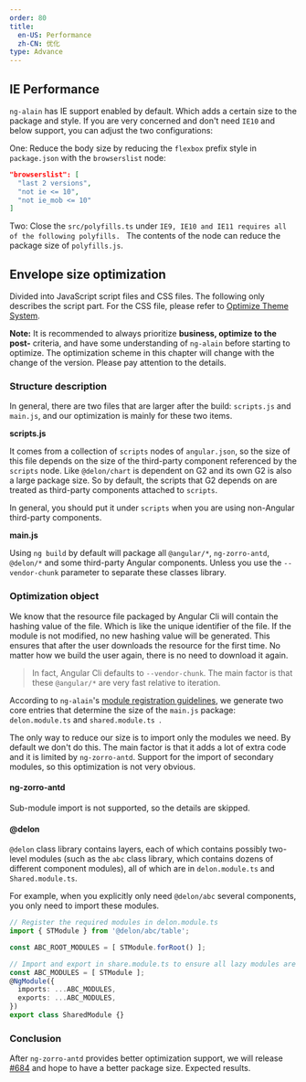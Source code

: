 ```yaml
---
order: 80
title:
  en-US: Performance
  zh-CN: 优化
type: Advance
---
```


## IE Performance

`ng-alain` has IE support enabled by default. Which adds a certain size to the package and style. If you are very concerned and don't need `IE10` and below support, you can adjust the two configurations:

One: Reduce the body size by reducing the `flexbox` prefix style in `package.json` with the `browserslist` node:

```json
"browserslist": [
  "last 2 versions",
  "not ie <= 10",
  "not ie_mob <= 10"
]
```

Two: Close the `src/polyfills.ts` under `IE9, IE10 and IE11 requires all of the following polyfills. ` The contents of the node can reduce the package size of `polyfills.js`.

## Envelope size optimization

Divided into JavaScript script files and CSS files. The following only describes the script part. For the CSS file, please refer to [Optimize Theme System](/theme/performance).

**Note:** It is recommended to always prioritize **business, optimize to the post-** criteria, and have some understanding of `ng-alain` before starting to optimize. The optimization scheme in this chapter will change with the change of the version. Please pay attention to the details.

### Structure description

In general, there are two files that are larger after the build: `scripts.js` and `main.js`, and our optimization is mainly for these two items.

**scripts.js**

It comes from a collection of `scripts` nodes of `angular.json`, so the size of this file depends on the size of the third-party component referenced by the `scripts` node. Like `@delon/chart` is dependent on G2 and its own G2 is also a large package size. So by default, the scripts that G2 depends on are treated as third-party components attached to `scripts`.

In general, you should put it under `scripts` when you are using non-Angular third-party components.

**main.js**

Using `ng build` by default will package all `@angular/*`, `ng-zorro-antd`, `@delon/*` and some third-party Angular components. Unless you use the `--vendor-chunk` parameter to separate these classes library.

### Optimization object

We know that the resource file packaged by Angular Cli will contain the hashing value of the file. Which is like the unique identifier of the file. If the module is not modified, no new hashing value will be generated. This ensures that after the user downloads the resource for the first time. No matter how we build the user again, there is no need to download it again.

> In fact, Angular Cli defaults to `--vendor-chunk`. The main factor is that these `@angular/*` are very fast relative to iteration.

According to `ng-alain`'s [module registration guidelines](/docs/module), we generate two core entries that determine the size of the `main.js` package: `delon.module.ts` and `shared.module.ts `.

The only way to reduce our size is to import only the modules we need. By default we don't do this. The main factor is that it adds a lot of extra code and it is limited by `ng-zorro-antd`. Support for the import of secondary modules, so this optimization is not very obvious.

#### ng-zorro-antd

Sub-module import is not supported, so the details are skipped.

#### @delon

`@delon` class library contains layers, each of which contains possibly two-level modules (such as the `abc` class library, which contains dozens of different component modules), all of which are in `delon.module.ts` and ` Shared.module.ts`.

For example, when you explicitly only need `@delon/abc` several components, you only need to import these modules.

```ts
// Register the required modules in delon.module.ts
import { STModule } from '@delon/abc/table';

const ABC_ROOT_MODULES = [ STModule.forRoot() ];

// Import and export in share.module.ts to ensure all lazy modules are valid
const ABC_MODULES = [ STModule ];
@NgModule({
  imports: ...ABC_MODULES,
  exports: ...ABC_MODULES,
})
export class SharedModule {}
```

### Conclusion

After `ng-zorro-antd` provides better optimization support, we will release [#684](https://github.com/ng-alain/ng-alain/pull/684) and hope to have a better package size. Expected results.
